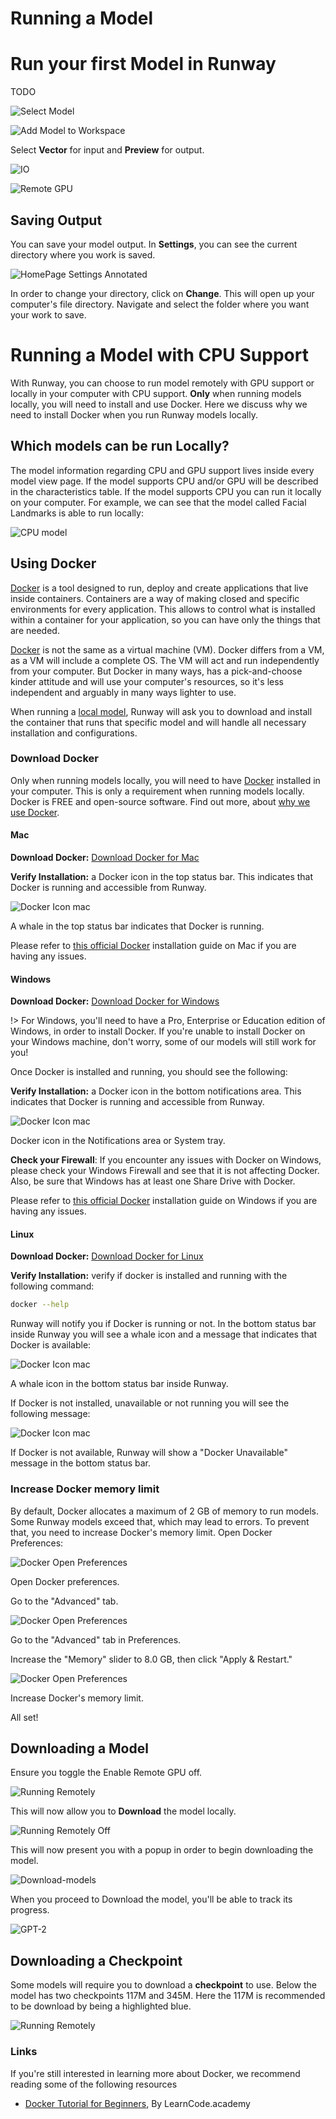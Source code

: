 # Running a Model

# Run your first Model in Runway

TODO

![Select Model](assets/images/tutorials/tutorial_style_gan/01_selecting_model.png)

![Add Model to Workspace](assets/images/how-to/run-locally/add-to-workspace.png)

Select **Vector** for input and **Preview** for output.

![IO](assets/images/tutorials/tutorial_style_gan/03_workspace.png)

![Remote GPU](assets/images/model_101/running_remotely.png)


## Saving Output

You can save your model output. In **Settings**, you can see the current directory where you work is saved.

![HomePage Settings Annotated](assets/images/how-to/export-directory/settings-directory.png)

In order to change your directory, click on **Change**. This will open up your computer's file directory. Navigate and select the folder where you want your work to save.

# Running a Model with CPU Support

With Runway, you can choose to run model remotely with GPU support or locally in your computer with CPU support. **Only** when running models locally, you will need to install and use Docker. Here we discuss why we need to install Docker when you run Runway models locally.


## Which models can be run Locally?

The model information regarding CPU and GPU support lives inside every model view page. If the model supports CPU and/or GPU will be described in the characteristics table. If the model supports CPU you can run it locally on your computer. For example, we can see that the model called Facial Landmarks is able to run locally:

![CPU model](assets/images/how-to/run-locally/model-cpu.png)

## Using Docker

[Docker](https://www.docker.com/) is a tool designed to run, deploy and create applications that live inside containers. Containers are a way of making closed and specific environments for every application. This allows to control what is installed within a container for your application, so you can have only the things that are needed.

[Docker](https://www.docker.com/) is not the same as a virtual machine (VM). Docker differs from a VM, as a VM will include a complete OS. The VM will act and run independently from your computer. But Docker in many ways, has a pick-and-choose kinder attitude and will use your computer's resources, so it's less independent and arguably in many ways lighter to use.


When running a [local model](getting-started/model-101), Runway will ask you to download and install the container that runs that specific model and will handle all necessary installation and configurations.

### Download Docker

Only when running models locally, you will need to have [Docker](https://www.docker.com/) installed in your computer. This is only a requirement when running models locally. Docker is FREE and open-source software. Find out more, about [why we use Docker](getting-started/docker.md).

<!-- tabs:start -->

#### **Mac**

**Download Docker:** [Download Docker for Mac](https://download.docker.com/mac/stable/Docker.dmg)

**Verify Installation:** a Docker icon in the top status bar. This indicates that Docker is running and accessible from Runway.

<div class="Img-Small">
  <img src="assets/images/how-to/run-locally/docker-bar-mac.png" alt="Docker Icon mac" >
  <p>A whale in the top status bar indicates that Docker is running.</p>
</div>

Please refer to [this official Docker](https://docs.docker.com/docker-for-mac/install/#install-and-run-docker-for-mac) installation guide on Mac if you are having any issues.


#### **Windows**

**Download Docker:** [Download Docker for Windows](https://download.docker.com/win/stable/Docker%20for%20Windows%20Installer.exe)

!> For Windows, you'll need to have a Pro, Enterprise or Education edition of Windows, in order to install Docker. If you're unable to install Docker on your Windows machine, don't worry, some of our models will still work for you!

Once Docker is installed and running, you should see the following:


**Verify Installation:** a Docker icon in the bottom notifications area. This indicates that Docker is running and accessible from Runway.

<div class="Img-Small">
  <img src="assets/images/how-to/run-locally/docker-bar-windows.png" alt="Docker Icon mac" >
  <p>Docker icon in the Notifications area or System tray. </p>
</div>

<p class='note'><b>Check your Firewall</b>: If you encounter any issues with Docker on Windows, please check your Windows Firewall and see that it is not affecting Docker. Also, be sure that Windows has at least one Share Drive with Docker.</p>

Please refer to [this official Docker](https://docs.docker.com/docker-for-windows/) installation guide on Windows if you are having any issues.


#### **Linux**

**Download Docker:** [Download Docker for Linux](https://docs.docker.com/install/linux/docker-ce/ubuntu/)

**Verify Installation:** verify if docker is installed and running with the following command:

```sh
docker --help
```

Runway will notify you if Docker is running or not. In the bottom status bar inside Runway you will see a whale icon and a message that indicates that Docker is available:

<div class="Img-Small">
  <img src="assets/images/how-to/run-locally/docker-available-Runway.png" alt="Docker Icon mac" >
  <p>A whale icon in the bottom status bar inside Runway.</p>
</div>

If Docker is not installed, unavailable or not running you will see the following message:

<div class="Img-Small">
  <img src="assets/images/how-to/run-locally/docker-unavailable-Runway.png" alt="Docker Icon mac" >
  <p>If Docker is not available, Runway will show a "Docker Unavailable" message in the bottom status bar.</p>
</div>

<!-- tabs:end -->

### Increase Docker memory limit

By default, Docker allocates a maximum of 2 GB of memory to run models. Some Runway models exceed that, which may lead to errors. To prevent that, you need to increase Docker's memory limit. Open Docker Preferences:

<div class="Img-Small">
  <img src="assets/images/how-to/run-locally/docker_open_preferences.png" alt="Docker Open Preferences" >
  <p>Open Docker preferences.</p>
</div>

Go to the "Advanced" tab.

<div class="Img-Small">
  <img src="assets/images/how-to/run-locally/docker_advanced_tab.png" alt="Docker Open Preferences" >
  <p>Go to the "Advanced" tab in Preferences.</p>
</div>

Increase the "Memory" slider to 8.0 GB, then click "Apply & Restart."

<div class="Img-Small">
  <img src="assets/images/how-to/run-locally/docker_increase_limit.png" alt="Docker Open Preferences" >
  <p>Increase Docker's memory limit.</p>
</div>

All set!

## Downloading a Model

Ensure you toggle the Enable Remote GPU off.

![Running Remotely](assets/images/how-to/run-locally/turn-off-gpu/running-remotely.png)

This will now allow you to **Download** the model locally.

![Running Remotely Off](assets/images/how-to/run-locally/turn-off-gpu/running-remotely-off.png)

This will now present you with a popup in order to begin downloading the model.

![Download-models](assets/images/how-to/run-locally/turn-off-gpu/download-popup.png)

When you proceed to Download the model, you'll be able to track its progress.

![GPT-2](assets/images/how-to/run-locally/turn-off-gpu/download-progress.png)

## Downloading a Checkpoint

Some models will require you to download a **checkpoint** to use. Below the model has two checkpoints 117M and 345M. Here the 117M is recommended to be download by being a highlighted blue.

![Running Remotely](assets/images/how-to/run-locally/download-checkpoint.png)


### Links

If you're still interested in learning more about Docker, we recommend reading some of the following resources

* [Docker Tutorial for Beginners](https://www.youtube.com/watch?v=JBtWxj9l7zM), By LearnCode.academy
